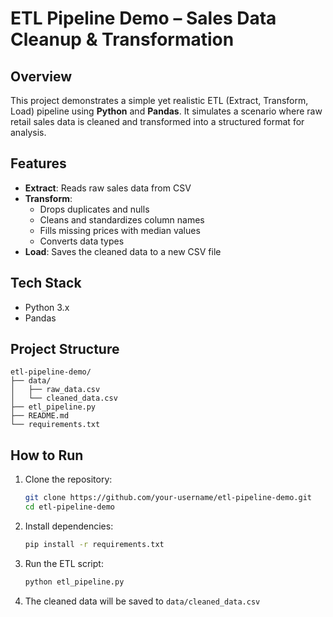 # ETL Pipeline Demo – Sales Data Cleanup & Transformation

## Overview
This project demonstrates a simple yet realistic ETL (Extract, Transform, Load) pipeline using **Python** and **Pandas**. It simulates a scenario where raw retail sales data is cleaned and transformed into a structured format for analysis.

## Features
- **Extract**: Reads raw sales data from CSV
- **Transform**:
  - Drops duplicates and nulls
  - Cleans and standardizes column names
  - Fills missing prices with median values
  - Converts data types
- **Load**: Saves the cleaned data to a new CSV file

## Tech Stack
- Python 3.x
- Pandas

## Project Structure
```
etl-pipeline-demo/
├── data/
│   ├── raw_data.csv
│   └── cleaned_data.csv
├── etl_pipeline.py
├── README.md
└── requirements.txt
```

## How to Run
1. Clone the repository:
   ```bash
   git clone https://github.com/your-username/etl-pipeline-demo.git
   cd etl-pipeline-demo
   ```

2. Install dependencies:
   ```bash
   pip install -r requirements.txt
   ```

3. Run the ETL script:
   ```bash
   python etl_pipeline.py
   ```

4. The cleaned data will be saved to `data/cleaned_data.csv`